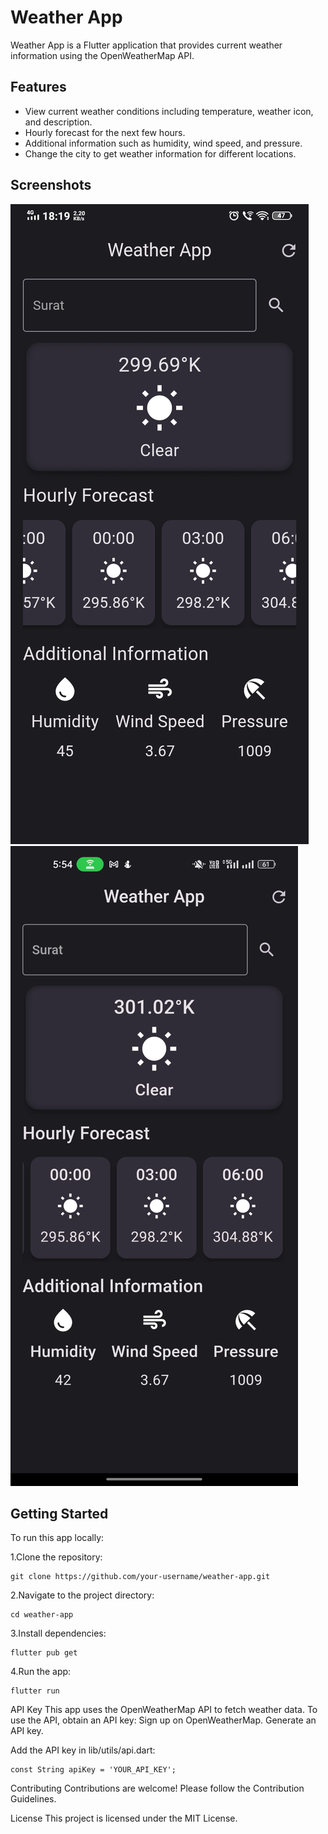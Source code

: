 # Weather App

Weather App is a Flutter application that provides current weather information using the OpenWeatherMap API.

## Features

- View current weather conditions including temperature, weather icon, and description.
- Hourly forecast for the next few hours.
- Additional information such as humidity, wind speed, and pressure.
- Change the city to get weather information for different locations.

## Screenshots

![Screenshot 1](screenshots/Screenshot1.png)
![Screenshot 2](screenshots/Screenshot2.png)

## Getting Started

To run this app locally:

1.Clone the repository:

	git clone https://github.com/your-username/weather-app.git
    
2.Navigate to the project directory:

	cd weather-app

3.Install dependencies:

	flutter pub get

4.Run the app:

	flutter run

API Key
This app uses the OpenWeatherMap API to fetch weather data. To use the API, obtain an API key:
Sign up on OpenWeatherMap.
Generate an API key.

Add the API key in lib/utils/api.dart:

	const String apiKey = 'YOUR_API_KEY';

Contributing
Contributions are welcome! Please follow the Contribution Guidelines.

License
This project is licensed under the MIT License.


